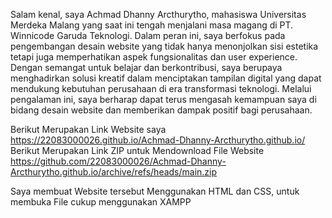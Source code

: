 Salam kenal, saya Achmad Dhanny Arcthurytho, mahasiswa Universitas Merdeka Malang yang saat ini tengah menjalani masa magang di 
PT. Winnicode Garuda Teknologi. Dalam peran ini, saya berfokus pada pengembangan desain website yang tidak hanya menonjolkan 
sisi estetika tetapi juga memperhatikan aspek fungsionalitas dan user experience. 
Dengan semangat untuk belajar dan berkontribusi, saya berupaya menghadirkan solusi kreatif dalam menciptakan tampilan digital yang dapat mendukung kebutuhan perusahaan di era transformasi teknologi. 
Melalui pengalaman ini, saya berharap dapat terus mengasah kemampuan saya di bidang desain website dan memberikan dampak positif bagi perusahaan.

Berikut Merupakan Link Website saya https://22083000026.github.io/Achmad-Dhanny-Arcthurytho.github.io/
Berikut Merupakan Link ZIP untuk Mendownload File Website https://github.com/22083000026/Achmad-Dhanny-Arcthurytho.github.io/archive/refs/heads/main.zip

Saya membuat Website tersebut Menggunakan HTML dan CSS, untuk membuka File cukup menggunakan XAMPP
